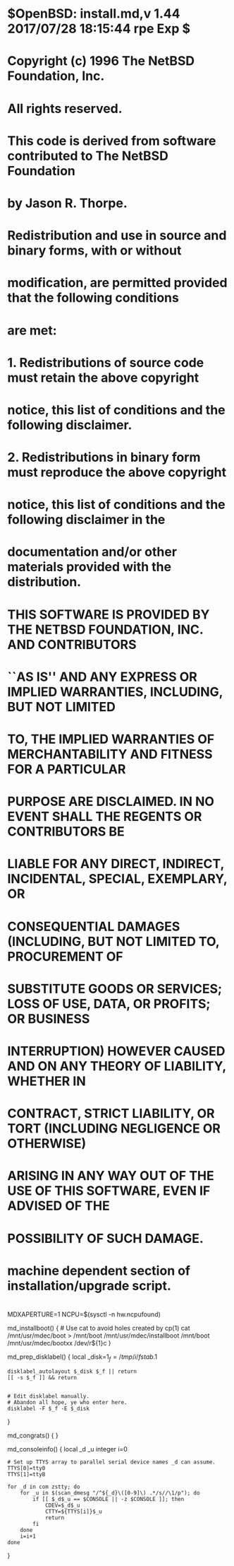 #       $OpenBSD: install.md,v 1.44 2017/07/28 18:15:44 rpe Exp $
#
# Copyright (c) 1996 The NetBSD Foundation, Inc.
# All rights reserved.
#
# This code is derived from software contributed to The NetBSD Foundation
# by Jason R. Thorpe.
#
# Redistribution and use in source and binary forms, with or without
# modification, are permitted provided that the following conditions
# are met:
# 1. Redistributions of source code must retain the above copyright
#    notice, this list of conditions and the following disclaimer.
# 2. Redistributions in binary form must reproduce the above copyright
#    notice, this list of conditions and the following disclaimer in the
#    documentation and/or other materials provided with the distribution.
#
# THIS SOFTWARE IS PROVIDED BY THE NETBSD FOUNDATION, INC. AND CONTRIBUTORS
# ``AS IS'' AND ANY EXPRESS OR IMPLIED WARRANTIES, INCLUDING, BUT NOT LIMITED
# TO, THE IMPLIED WARRANTIES OF MERCHANTABILITY AND FITNESS FOR A PARTICULAR
# PURPOSE ARE DISCLAIMED.  IN NO EVENT SHALL THE REGENTS OR CONTRIBUTORS BE
# LIABLE FOR ANY DIRECT, INDIRECT, INCIDENTAL, SPECIAL, EXEMPLARY, OR
# CONSEQUENTIAL DAMAGES (INCLUDING, BUT NOT LIMITED TO, PROCUREMENT OF
# SUBSTITUTE GOODS OR SERVICES; LOSS OF USE, DATA, OR PROFITS; OR BUSINESS
# INTERRUPTION) HOWEVER CAUSED AND ON ANY THEORY OF LIABILITY, WHETHER IN
# CONTRACT, STRICT LIABILITY, OR TORT (INCLUDING NEGLIGENCE OR OTHERWISE)
# ARISING IN ANY WAY OUT OF THE USE OF THIS SOFTWARE, EVEN IF ADVISED OF THE
# POSSIBILITY OF SUCH DAMAGE.
#
#
# machine dependent section of installation/upgrade script.
#

MDXAPERTURE=1
NCPU=$(sysctl -n hw.ncpufound)

md_installboot() {
	# Use cat to avoid holes created by cp(1)
	cat /mnt/usr/mdec/boot > /mnt/boot
	/mnt/usr/mdec/installboot /mnt/boot /mnt/usr/mdec/bootxx /dev/r${1}c
}

md_prep_disklabel() {
	local _disk=$1 _f=/tmp/i/fstab.$1

	disklabel_autolayout $_disk $_f || return
	[[ -s $_f ]] && return


	# Edit disklabel manually.
	# Abandon all hope, ye who enter here.
	disklabel -F $_f -E $_disk
}

md_congrats() {
}

md_consoleinfo() {
	local _d _u
	integer i=0

	# Set up TTYS array to parallel serial device names _d can assume.
	TTYS[0]=tty0
	TTYS[1]=ttyB

	for _d in com zstty; do
		for _u in $(scan_dmesg "/^${_d}\([0-9]\) .*/s//\1/p"); do
			if [[ $_d$_u == $CONSOLE || -z $CONSOLE ]]; then
				CDEV=$_d$_u
				CTTY=${TTYS[i]}$_u
				return
			fi
		done
		i=i+1
	done
}
